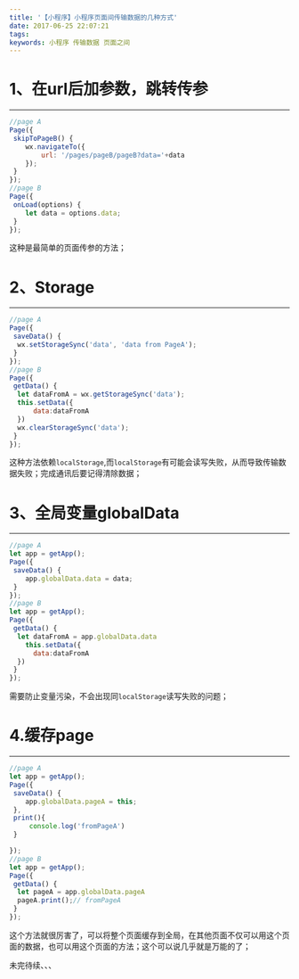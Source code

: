 ```yaml
---
title: '【小程序】小程序页面间传输数据的几种方式'
date: 2017-06-25 22:07:21
tags:
keywords: 小程序 传输数据 页面之间
---
```

 # 1、在url后加参数，跳转传参
---------------------
```js
//page A
Page({
 skipToPageB() {
    wx.navigateTo({
        url: '/pages/pageB/pageB?data='+data
    });
 }
});
//page B
Page({
 onLoad(options) {
    let data = options.data;
 }
});
```
这种是最简单的页面传参的方法；

 # 2、Storage
---------------------
```js
//page A
Page({
 saveData() {
  wx.setStorageSync('data', 'data from PageA');
 }
});
//page B
Page({
 getData() {
  let dataFromA = wx.getStorageSync('data');
  this.setData({
      data:dataFromA
  })
  wx.clearStorageSync('data');
 }
});
```
这种方法依赖`localStorage`,而`localStorage`有可能会读写失败，从而导致传输数据失败；完成通讯后要记得清除数据；

 # 3、全局变量globalData
---------------------
```js
//page A
let app = getApp();
Page({
 saveData() {
    app.globalData.data = data;
 }
});
//page B
let app = getApp();
Page({
 getData() {
  let dataFromA = app.globalData.data
    this.setData({
      data:dataFromA
  })
 }
});
```
需要防止变量污染，不会出现同`localStorage`读写失败的问题；

 # 4.缓存page
---------------------
```js
//page A
let app = getApp();
Page({
 saveData() {
    app.globalData.pageA = this;
 },
 print(){
     console.log('fromPageA')
 }

});
//page B
let app = getApp();
Page({
 getData() {
  let pageA = app.globalData.pageA
  pageA.print();// fromPageA
 }
});
```
这个方法就很厉害了，可以将整个页面缓存到全局，在其他页面不仅可以用这个页面的数据，也可以用这个页面的方法；这个可以说几乎就是万能的了；

未完待续、、、



